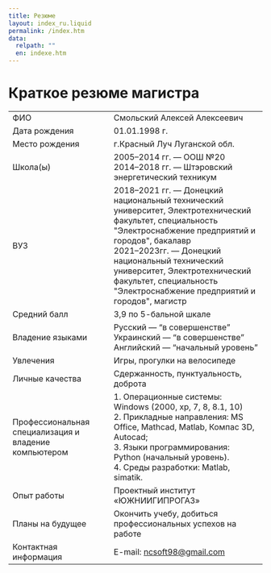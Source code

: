 ```yaml
---
title: Резюме
layout: index_ru.liquid
permalink: /index.htm
data:
  relpath: ""
  en: indexe.htm
---
```

# Краткое резюме магистра

<table id="resume">
<tr>
  <td>ФИО</td>
  <td>Смольский Алексей Алексеевич</td>
</tr>
<tr>
  <td>Дата рождения</td>
  <td>01.01.1998 г.</td>
</tr>
<tr>
  <td>Место рождения</td>
  <td>г.Красный Луч Луганской обл.</td>
</tr>
<tr>
  <td>Школа(ы)</td>
  <td>2005–2014 гг. — ООШ №20
  <br>2014–2018 гг. — Штэровский энергетический техникум
  </td>
</tr>
<tr>
  <td>ВУЗ</td>
  <td>2018–2021 гг. — Донецкий национальный технический университет, Электротехнический факультет, специальность "Электроснабжение предприятий и городов", бакалавр
  <br>2021–2023гг. — Донецкий национальный технический университет, Электротехнический факультет, специальность "Электроснабжение предприятий и городов", магистр</td>
</tr>
<tr>
  <td>Средний балл</td>
  <td>3,9 по 5-бальной шкале</td>
</tr>
<tr>
  <td>Владение языками</td>
  <td>Русский — <q>в совершенстве</q>
  <br>Украинский — <q>в совершенстве</q>
  <br>Английский — <q>начальный уровень</q>
  </td>
</tr>
<tr>
  <td>Увлечения</td>
  <td>Игры, прогулки на велосипеде</td>
</tr>
<tr>
  <td>Личные качества</td>
  <td>Сдержанность, пунктуальность, доброта</td>
</tr>
<tr>
  <td>Профессиональная специализация и владение компьютером</td>
  <td>1. Операционные системы: Windows (2000, xp, 7, 8, 8.1, 10)
  <br>2. Прикладные направления: MS Office, Mathcad, Matlab, Компас 3D, Autocad;
  <br>3. Языки программирования: Python (начальный уровень).
  <br>4. Среды разработки: Matlab, simatik.
  </td>
</tr>
<tr>
  <td>Опыт работы</td>
  <td>Проектный институт «ЮЖНИИГИПРОГАЗ»</td>
</tr>
<tr>
  <td>Планы на будущее</td>
  <td>Окончить учебу, добиться профессиональных успехов на работе</td>
</tr>
<tr>
  <td>Контактная информация</td>
  <td>E-mail: <a href="mailto:ncsoft98@gmail.com">ncsoft98@gmail.com</a></td>
</tr>
</table>

